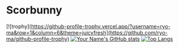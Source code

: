 # Scorbunny
[![trophy](https://github-profile-trophy.vercel.app/?username=ryo-ma&row=1&column=6&theme=juicyfresh](https://github.com/ryo-ma/github-profile-trophy)
[![Your Name's GitHub stats](https://github-readme-stats.vercel.app/api?username=Scorbunny10&show_icons=true&count_private=true&theme=highcontrast)](https://github.com/YOUR_USERNAME) [![Top Langs](https://github-readme-stats.vercel.app/api/top-langs/?username=scorbunny10&layout=compact)](https://github.com/anuraghazra/github-readme-stats)
